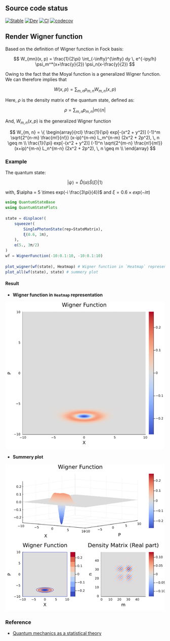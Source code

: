 <script id="MathJax-script" async src="https://cdn.jsdelivr.net/npm/mathjax@3/es5/tex-mml-chtml.js"></script>

## Source code status

[![Stable](https://img.shields.io/badge/docs-stable-blue.svg)](https://foldfelis-qo.github.io/QuantumStatePlots.jl/stable)
[![Dev](https://img.shields.io/badge/docs-dev-blue.svg)](https://foldfelis-qo.github.io/QuantumStatePlots.jl/dev)
[![CI](https://github.com/foldfelis-QO/QuantumStatePlots.jl/actions/workflows/CI.yml/badge.svg)](https://github.com/foldfelis-QO/QuantumStatePlots.jl/actions/workflows/CI.yml)
[![codecov](https://codecov.io/gh/foldfelis-QO/QuantumStatePlots.jl/branch/master/graph/badge.svg?token=6VKJECY4CX)](https://codecov.io/gh/foldfelis-QO/QuantumStatePlots.jl)

## Render Wigner function

Based on the definition of Wigner function in Fock basis:

$$
W_{mn}(x, p) = \frac{1}{2\pi} \int_{-\infty}^{\infty} dy \, e^{-ipy/h} \psi_m^*(x+\frac{y}{2}) \psi_n(x-\frac{y}{2})
$$

Owing to the fact that the Moyal function is a generalized Wigner function. We can therefore implies that

$$
W(x, p) = \sum_{m, n} \rho_{m, n} W_{m, n}(x, p)
$$

Here, $\rho$ is the density matrix of the quantum state, defined as:

$$
\rho = \sum_{m, n} p_{m, n} | m \rangle \langle n |
$$

And, $W_{m, n}(x, p)$ is the generalized Wigner function

$$
W_{m, n} = \{ \begin{array}{rcl}
\frac{1}{\pi} exp[-(x^2 + y^2)] (-1)^m  \sqrt{2^{n-m} \frac{m!}{n!}} (x-ip)^{n-m} L_m^{n-m} (2x^2 + 2p^2), \, n \geq m \\
\frac{1}{\pi} exp[-(x^2 + y^2)] (-1)^n  \sqrt{2^{m-n} \frac{n!}{m!}} (x+ip)^{m-n} L_n^{m-n} (2x^2 + 2p^2), \, n \geq m \\
\end{array}
$$

### Example

The quantum state:

$$
| \psi \rangle = \hat{D}(\alpha) \hat{S}(\xi) | 1 \rangle
$$

with, $\alpha = 5 \times exp(-i \frac{3\pi}{4})$ and $\xi = 0.6 \times exp(-i \pi)$

```julia
using QuantumStateBase
using QuantumStatePlots

state = displace!(
    squeeze!(
        SinglePhotonState(rep=StateMatrix),
        ξ(0.6, 1π),
    ),
    α(5., 3π/2)
)
wf = WignerFunction(-10:0.1:10, -10:0.1:10)

plot_wigner(wf(state), Heatmap) # Wigner function in `Heatmap` representation
plot_all(wf(state), state) # summery plot
```

#### Result

* **Wigner function in `Heatmap` representation**

![](dev/assets/heatmap.png)

* **Summery plot**

![](dev/assets/all.png)

### Reference

* [Quantum mechanics as a statistical theory](https://doi.org/10.1017/S0305004100000487)
